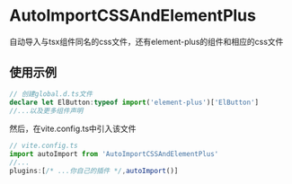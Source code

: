 # AutoImportCSSAndElementPlus
自动导入与tsx组件同名的css文件，还有element-plus的组件和相应的css文件
## 使用示例
```ts
// 创建global.d.ts文件
declare let ElButton:typeof import('element-plus')['ElButton']
//...以及更多组件声明
```
然后，在vite.config.ts中引入该文件
```ts
// vite.config.ts
import autoImport from 'AutoImportCSSAndElementPlus'
//...
plugins:[/* ...你自己的插件 */,autoImport()]
```
